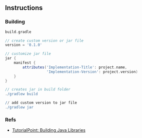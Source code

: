## Instructions

### Building
```gradle
build.gradle

// create custom version or jar file
version = '0.1.0'

// customize jar file
jar {
    manifest {
        attributes('Implementation-Title': project.name,
                   'Implementation-Version': project.version)
    }
}
```
```gradle
// creates jar in build folder
./gradlew build

// add custom version to jar file
./gradlew jar
```

### Refs
- [TutorialPoint: Building Java Libraries](https://medium.com/@tutorialspointexamples/building-java-libraries-6038d715af39)